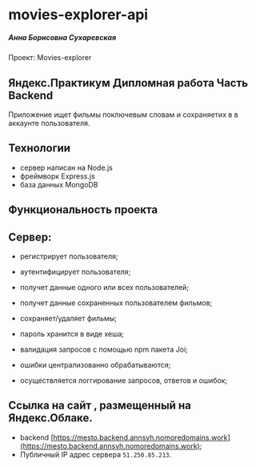 # movies-explorer-api

##### Анна Борисовна Сухаревская

Проект: Movies-explorer

## Яндекс.Практикум Дипломная работа Часть Backend 
Приложение ищет фильмы поключевым словам и сохраняетих в в аккаунте пользователя.

## Технологии
- сервер написан на Node.js 
- фреймворк Express.js
- база данных MongoDB

## Функциональность проекта
## Сервер:
- регистрирует пользователя;
- аутентифицирует пользователя;
- получет данные одного или всех пользователей;
- получет данные сохраненных пользователем фильмов;
- сохраняет/удаляет фильмы;

- пароль хранится в виде хеша;
- валидация запросов с помощью npm пакета Joi;
- ошибки централизованно обрабатываются;
- осуществляется логгирование запросов, ответов и ошибок;


## Ссылка на сайт , размещенный на Яндекс.Облаке.
* backend [https://mesto.backend.annsyh.nomoredomains.work](https://mesto.backend.annsyh.nomoredomains.work);
* Публичный IP адрес сервера `51.250.85.213`.
